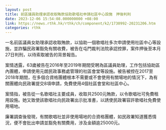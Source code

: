 ```yaml
---
layout: post
title: 前區議員助理承認收取賄款協助歌唱社申請社區中心設施　押後判刑
date: 2023-12-06 15:54:08.000000000 +08:00
link: https://news.rthk.hk/rthk/ch/component/k2/1730992-20231206.htm
categories: rthk
---
```


一名前區議員女助理承認收取賄款，以協助一個歌唱社多次申請使用社區中心等設施，並詐騙民政署豁免有關收費，被告在屯門裁判法院承認控罪，案件押後至本月27日判刑，以待索取被告的背景報告。 

案情透露，63歲被告在2016年至2019年期間受聘為區議員助理，工作包括協助區內團體，申請使用元朗民政事務處管理的社區會堂等設施。被告被控在2017至2018年期間，在多個合資格團體根本不需要或不會使用有關場地的情況下，為有關團體向民政署提交8項申請，免費使用4個社區會堂和社區中心。

案情指，被告從一名歌唱社主要成員，收取共2500元賄款，以令歌唱社可免費租用設施。她又致使該歌唱社向民政署出示批准書，以誘使民政署容許歌唱社免費使用場地。

廉署調查後發現，有關歌唱社並非使用場地的合資格團體，如民政署知道獲悉情況，便不會批出申請並豁免有關費用，涉及金額逾25000元。
